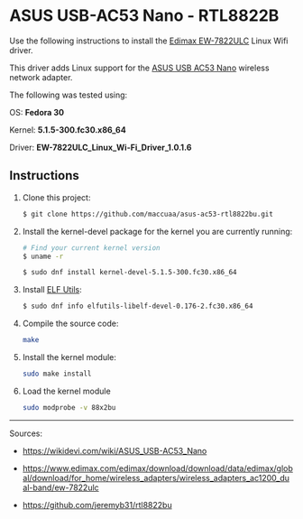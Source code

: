 # ASUS USB-AC53 Nano - RTL8822B

Use the following instructions to install the [Edimax EW-7822ULC](https://www.edimax.com/edimax/download/download/data/edimax/global/download/for_home/wireless_adapters/wireless_adapters_ac1200_dual-band/ew-7822ulc) Linux Wifi driver.

This driver adds Linux support for the [ASUS USB AC53 Nano](https://www.asus.com/ca-en/Networking/USB-AC53-Nano/) wireless network adapter.

The following was tested using:

OS: **Fedora 30**

Kernel: **5.1.5-300.fc30.x86_64**

Driver: **EW-7822ULC_Linux_Wi-Fi_Driver_1.0.1.6**

## Instructions

1. Clone this project:

    ```bash
    $ git clone https://github.com/maccuaa/asus-ac53-rtl8822bu.git
    ```

1. Install the kernel-devel package for the kernel you are currently running:

    ```bash
    # Find your current kernel version
    $ uname -r

    $ sudo dnf install kernel-devel-5.1.5-300.fc30.x86_64
    ```

1. Install [ELF Utils](https://sourceware.org/elfutils/):

    ```bash
    $ sudo dnf info elfutils-libelf-devel-0.176-2.fc30.x86_64
    ```

1. Compile the source code:

    ```bash
    make
    ```

1. Install the kernel module:

    ```bash
    sudo make install
    ```

1. Load the kernel module

    ```bash
    sudo modprobe -v 88x2bu
    ```

---

Sources:

- https://wikidevi.com/wiki/ASUS_USB-AC53_Nano

- https://www.edimax.com/edimax/download/download/data/edimax/global/download/for_home/wireless_adapters/wireless_adapters_ac1200_dual-band/ew-7822ulc

- https://github.com/jeremyb31/rtl8822bu